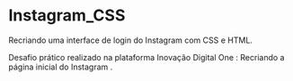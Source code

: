 # Instagram_CSS













Recriando uma interface de login do Instagram com CSS e HTML.






Desafio prático realizado na plataforma Inovação Digital One : Recriando a página inicial do Instagram .
